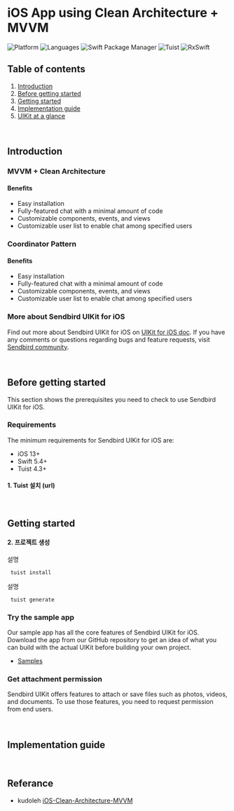 # iOS App using Clean Architecture + MVVM

![Platform](https://img.shields.io/badge/platform-iOS-orange.svg)
![Languages](https://img.shields.io/badge/language-Swift-orange.svg)
![Swift Package Manager](https://img.shields.io/badge/SPM-compatible-green.svg)
![Tuist](https://img.shields.io/badge/Tuist-4.3.1-blue)
![RxSwift](https://img.shields.io/badge/RxSwift-6.8.0-blue)


## Table of contents

  1. [Introduction](#introduction)
  2. [Before getting started](#before-getting-started)
  3. [Getting started](#getting-started)
  4. [Implementation guide](#implementation-guide) 
  5. [UIKit at a glance](#uikit-at-a-glance)  
  
<br />

## Introduction

### MVVM + Clean Architecture

#### Benefits

- Easy installation
- Fully-featured chat with a minimal amount of code
- Customizable components, events, and views
- Customizable user list to enable chat among specified users

### Coordinator Pattern

#### Benefits

- Easy installation
- Fully-featured chat with a minimal amount of code
- Customizable components, events, and views
- Customizable user list to enable chat among specified users

### More about Sendbird UIKit for iOS

Find out more about Sendbird UIKit for iOS on [UIKit for iOS doc](https://sendbird.com/docs/uikit/v1/ios/getting-started/about-uikit). If you have any comments or questions regarding bugs and feature requests, visit [Sendbird community](https://community.sendbird.com). 

<br />

## Before getting started

This section shows the prerequisites you need to check to use Sendbird UIKit for iOS.

### Requirements

The minimum requirements for Sendbird UIKit for iOS are:

- iOS 13+
- Swift 5.4+
- Tuist 4.3+

#### 1. Tuist 설치 (url)


<br />

## Getting started

#### 2. 프로젝트 생성

설명

```
 tuist install 
 ```

 설명

```
 tuist generate 
 ```

### Try the sample app

Our sample app has all the core features of Sendbird UIKit for iOS. Download the app from our GitHub repository to get an idea of what you can build with the actual UIKit before building your own project.

- [Samples](/Sample)


### Get attachment permission

Sendbird UIKit offers features to attach or save files such as photos, videos, and documents. To use those features, you need to request permission from end users.


<br />

## Implementation guide

<br />

## Referance

* kudoleh [iOS-Clean-Architecture-MVVM](https://github.com/kudoleh/iOS-Clean-Architecture-MVVM) 